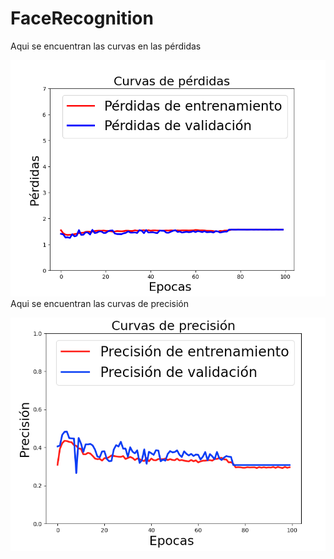 # FaceRecognition
Aqui se  encuentran las curvas en las pérdidas


![Screenshot](perdidas.png)
Aqui se  encuentran las curvas de precisión


![Screenshot](precision.png)
